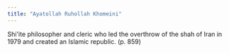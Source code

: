 ```yaml
---
title: "Ayatollah Ruhollah Khomeini"
---
```

Shi'ite philosopher and cleric who led the overthrow of the shah of Iran in 1979 and created an Islamic republic. (p. 859)

